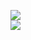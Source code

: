 [![](https://img.shields.io/badge/Made%20With-Github%20Spray-lightgrey.svg?style=for-the-badge&logo=github)](https://github.com/Annihil/github-spray#10061)  
[![](https://i.imgur.com/2DrTn0Z.gif)](https://github.com/Annihil/github-spray)